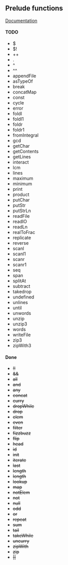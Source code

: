 ## Prelude functions

[Documentation](http://hackage.haskell.org/package/base-4.7.0.1/docs/Prelude.html)

#### TODO

* $
* $!
* ++
* .
* ^
* ^^
* appendFile
* asTypeOf
* break
* concatMap
* const
* cycle
* error
* foldl
* foldl1
* foldr
* foldr1
* fromIntegral
* gcd
* getChar
* getContents
* getLines
* interact
* lcm
* lines
* maximum
* minimum
* print
* product
* putChar
* putStr
* putStrLn
* readFile
* readIO
* readLn
* realToFrac
* replicate
* reverse
* scanl
* scanl1
* scanr
* scanr1
* seq
* span
* splitAt
* subtract
* takedrop
* undefined
* unlines
* until
* unwords
* unzip
* unzip3
* words
* writeFile
* zip3
* zipWith3

#### Done

* ~~!!~~
* ~~&&~~
* ~~all~~
* ~~and~~
* ~~any~~
* ~~concat~~
* ~~curry~~
* ~~dropWhile~~
* ~~drop~~
* ~~elem~~
* ~~even~~
* ~~filter~~
* ~~fizzbuzz~~
* ~~flip~~
* ~~head~~
* ~~id~~
* ~~init~~
* ~~iterate~~
* ~~last~~
* ~~length~~
* ~~length~~
* ~~lookup~~
* ~~map~~
* ~~notElem~~
* ~~not~~
* ~~null~~
* ~~odd~~
* ~~or~~
* ~~repeat~~
* ~~sum~~
* ~~tail~~
* ~~takeWhile~~
* ~~uncurry~~
* ~~zipWith~~
* ~~zip~~
* ~~||~~
